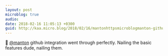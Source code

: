 ```yaml
---
layout: post
microblog: true
audio: 
date: 2018-02-16 11:05:13 +0300
guid: http://kaa.micro.blog/2018/02/16/mantonhttpsmicroblogmanton-github-integration.html
---
```

🙇 [@manton](https://micro.blog/manton) github integration went through perfectly. Nailing the basic features dude, nailing them.
